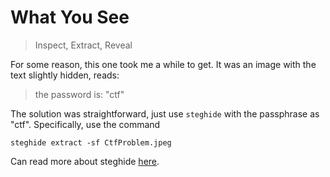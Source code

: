 # What You See

> Inspect, Extract, Reveal

For some reason, this one took me a while to get. It was an image with the text slightly hidden, reads:

> the password is: "ctf"

The solution was straightforward, just use `steghide` with the passphrase as "ctf". Specifically, use the command

```terminal
steghide extract -sf CtfProblem.jpeg
```

Can read more about steghide [here](https://medium.com/the-kickstarter/steganography-on-kali-using-steghide-7dfd3293f3fa).